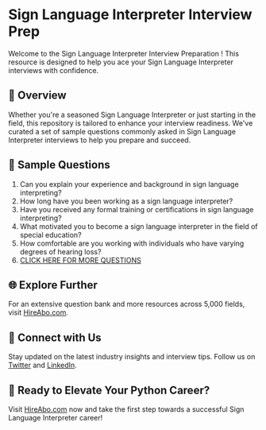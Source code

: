 # Sign Language Interpreter Interview Prep

Welcome to the Sign Language Interpreter Interview Preparation ! This resource is designed to help you ace your Sign Language Interpreter interviews with confidence.

## 🚀 Overview

Whether you're a seasoned Sign Language Interpreter or just starting in the field, this repository is tailored to enhance your interview readiness. We've curated a set of sample questions commonly asked in Sign Language Interpreter interviews to help you prepare and succeed.

## 📝 Sample Questions

1. Can you explain your experience and background in sign language interpreting?
2. How long have you been working as a sign language interpreter?
3. Have you received any formal training or certifications in sign language interpreting?
4. What motivated you to become a sign language interpreter in the field of special education?
5. How comfortable are you working with individuals who have varying degrees of hearing loss?
6. [CLICK HERE FOR MORE QUESTIONS](https://hireabo.com/job/4_3_22/Sign%20Language%20Interpreter)

## 🌐 Explore Further

For an extensive question bank and more resources across 5,000 fields, visit [HireAbo.com](https://www.hireabo.com).

## 📱 Connect with Us

Stay updated on the latest industry insights and interview tips. Follow us on [Twitter](https://twitter.com/hireabo) and [LinkedIn](https://www.linkedin.com/in/hire-abo-3609972a8/).

## 🚀 Ready to Elevate Your Python Career?

Visit [HireAbo.com](https://www.hireabo.com) now and take the first step towards a successful Sign Language Interpreter career!